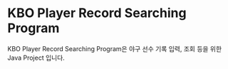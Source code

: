 # KBO Player Record Searching Program

KBO Player Record Searching Program은 야구 선수 기록 입력, 조회 등을 위한 Java Project 입니다.
